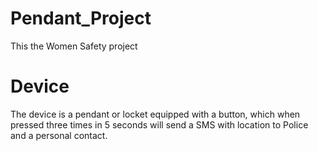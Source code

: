 # Pendant_Project
This the Women Safety project
# Device
The device is a pendant or locket equipped with a button, which when pressed three times in 5 seconds will send a SMS with location to Police and a personal contact.
